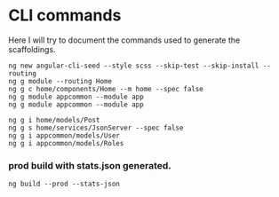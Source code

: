 # CLI commands

Here I will try to document the commands used to generate the scaffoldings.

````
ng new angular-cli-seed --style scss --skip-test --skip-install --routing
ng g module --routing Home
ng g c home/components/Home --m home --spec false
ng g module appcommon --module app
ng g module appcommon --module app

ng g i home/models/Post
ng g s home/services/JsonServer --spec false
ng g i appcommon/models/User
ng g i appcommon/models/Roles
````

### prod build with stats.json generated.
````
ng build --prod --stats-json
````